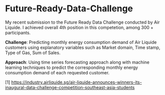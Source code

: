 # Future-Ready-Data-Challenge
My recent submission to the Future Ready Data Challenge conducted by Air Liquide. I achieved overall 4th position in this competetion, among 300 + participants.

**Challenge**: Predicting monthly energy consumption demand of Air Liquide customers using explanatory variables such as Market domain, Time stamp, Type of Gas, Sum of Sales.

**Approach**: Using time series forecasting approach along with machine learning techniques to predict the corresponding monthly energy consumption demand of each requested customer.

[1] https://industry.airliquide.sg/air-liquide-announces-winners-its-inaugural-data-challenge-competition-southeast-asia-students
